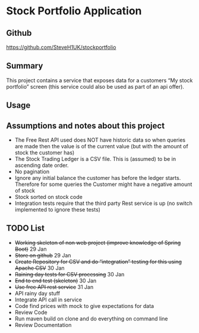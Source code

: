 # Stock Portfolio Application


## Github 
https://github.com/SteveH1UK/stockportfolio

## Summary

This project contains a service that exposes data for a customers “My stock portfolio” screen (this service could also be used as part of an api offer).



## Usage


## Assumptions and notes about this project
* The Free Rest API used does NOT have historic data so when queries are made then the value is of the current value (but with the amount of stock the customer has)
* The Stock Trading Ledger is a CSV file. This is (assumed) to be in ascending date order.
* No pagination
* Ignore any initial balance the customer has before the ledger starts. Therefore for some queries the Customer might have a negative amount of stock
* Stock sorted on stock code
* Integration tests require that the third party Rest service is up (no switch implemented to ignore these tests)



## TODO List

* ~~Working skeleton of non web project (improve knowledge of Spring Boot)~~  29 Jan
* ~~Store on github~~ 29 Jan
* ~~Create Repository for CSV and do “integration” testing for this using Apache CSV~~ 30 Jan
* ~~Raining day tests for CSV processing~~ 30 Jan
* ~~End to end test (skeleton)~~ 30 Jan
* ~~Use free API rest service~~ 31 Jan
* API rainy day stuff
* Integrate API call in service
* Code find prices with mock to give expectations for data
* Review Code
* Run maven build on clone and do everything on command line
* Review Documentation